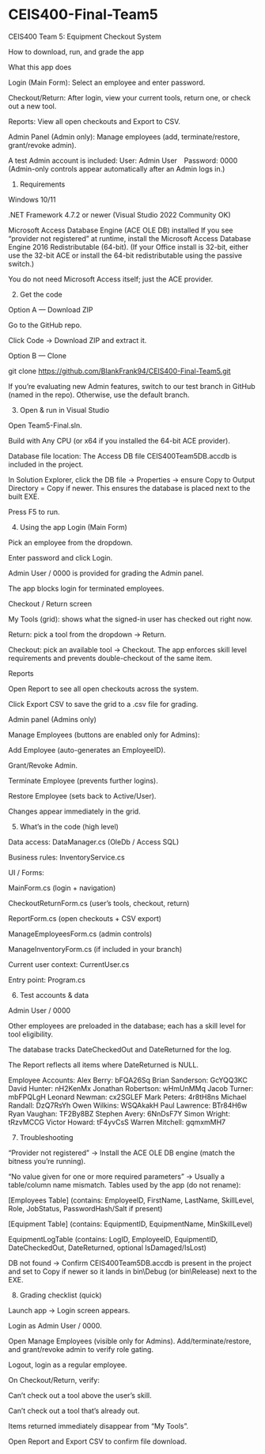 # CEIS400-Final-Team5
CEIS400 Team 5: Equipment Checkout System

How to download, run, and grade the app

What this app does

Login (Main Form): Select an employee and enter password.

Checkout/Return: After login, view your current tools, return one, or check out a new tool.

Reports: View all open checkouts and Export to CSV.

Admin Panel (Admin only): Manage employees (add, terminate/restore, grant/revoke admin).

A test Admin account is included:
User: Admin User Password: 0000
(Admin-only controls appear automatically after an Admin logs in.)

1) Requirements

Windows 10/11

.NET Framework 4.7.2 or newer (Visual Studio 2022 Community OK)

Microsoft Access Database Engine (ACE OLE DB) installed
If you see “provider not registered” at runtime, install the Microsoft Access Database Engine 2016 Redistributable (64-bit).
(If your Office install is 32-bit, either use the 32-bit ACE or install the 64-bit redistributable using the passive switch.)

You do not need Microsoft Access itself; just the ACE provider.

2) Get the code

Option A — Download ZIP

Go to the GitHub repo.

Click Code → Download ZIP and extract it.

Option B — Clone

git clone https://github.com/BlankFrank94/CEIS400-Final-Team5.git


If you’re evaluating new Admin features, switch to our test branch in GitHub (named in the repo). Otherwise, use the default branch.

3) Open & run in Visual Studio

Open Team5-Final.sln.

Build with Any CPU (or x64 if you installed the 64-bit ACE provider).

Database file location: The Access DB file CEIS400Team5DB.accdb is included in the project.

In Solution Explorer, click the DB file → Properties → ensure
Copy to Output Directory = Copy if newer.
This ensures the database is placed next to the built EXE.

Press F5 to run.

4) Using the app
Login (Main Form)

Pick an employee from the dropdown.

Enter password and click Login.

Admin User / 0000 is provided for grading the Admin panel.

The app blocks login for terminated employees.

Checkout / Return screen

My Tools (grid): shows what the signed-in user has checked out right now.

Return: pick a tool from the dropdown → Return.

Checkout: pick an available tool → Checkout.
The app enforces skill level requirements and prevents double-checkout of the same item.

Reports

Open Report to see all open checkouts across the system.

Click Export CSV to save the grid to a .csv file for grading.

Admin panel (Admins only)

Manage Employees (buttons are enabled only for Admins):

Add Employee (auto-generates an EmployeeID).

Grant/Revoke Admin.

Terminate Employee (prevents further logins).

Restore Employee (sets back to Active/User).

Changes appear immediately in the grid.

5) What’s in the code (high level)

Data access: DataManager.cs (OleDb / Access SQL)

Business rules: InventoryService.cs

UI / Forms:

MainForm.cs (login + navigation)

CheckoutReturnForm.cs (user’s tools, checkout, return)

ReportForm.cs (open checkouts + CSV export)

ManageEmployeesForm.cs (admin controls)

ManageInventoryForm.cs (if included in your branch)

Current user context: CurrentUser.cs

Entry point: Program.cs

6) Test accounts & data

Admin User / 0000

Other employees are preloaded in the database; each has a skill level for tool eligibility.

The database tracks DateCheckedOut and DateReturned for the log.

The Report reflects all items where DateReturned is NULL.

Employee Accounts: 
Alex Berry: bFQA26Sq
Brian Sanderson: GcYQQ3KC
David Hunter: nH2KenMx
Jonathan Robertson: wHmUnMMq
Jacob Turner: mbFPQLgH
Leonard Newman: cx2SGLEF
Mark Peters: 4r8tH8ns
Michael Randall: DzQ7RsYh
Owen Wilkins: WSQAkakH
Paul Lawrence: BTr84H6w
Ryan Vaughan: TF2By8BZ
Stephen Avery: 6NnDsF7Y
Simon Wright: tRzvMCCG
Victor Howard: tF4yvCsS
Warren Mitchell: gqmxmMH7

7) Troubleshooting

“Provider not registered” → Install the ACE OLE DB engine (match the bitness you’re running).

“No value given for one or more required parameters” → Usually a table/column name mismatch.
Tables used by the app (do not rename):

[Employees Table] (contains: EmployeeID, FirstName, LastName, SkillLevel, Role, JobStatus, PasswordHash/Salt if present)

[Equipment Table] (contains: EquipmentID, EquipmentName, MinSkillLevel)

EquipmentLogTable (contains: LogID, EmployeeID, EquipmentID, DateCheckedOut, DateReturned, optional IsDamaged/IsLost)

DB not found → Confirm CEIS400Team5DB.accdb is present in the project and set to Copy if newer so it lands in bin\Debug (or bin\Release) next to the EXE.

8) Grading checklist (quick)

Launch app → Login screen appears.

Login as Admin User / 0000.

Open Manage Employees (visible only for Admins).
Add/terminate/restore, and grant/revoke admin to verify role gating.

Logout, login as a regular employee.

On Checkout/Return, verify:

Can’t check out a tool above the user’s skill.

Can’t check out a tool that’s already out.

Items returned immediately disappear from “My Tools”.

Open Report and Export CSV to confirm file download.
